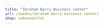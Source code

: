 ```yaml
---
title: "Ibraham Barry Business center"
url: /zwedru/ibraham-barry-business-center/
shop: Lebensmittel
---
```

